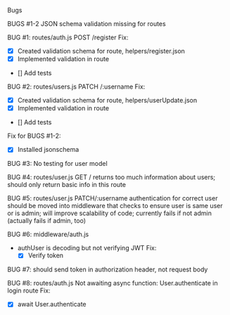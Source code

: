 Bugs

BUGS #1-2
JSON schema validation missing for routes

BUG #1:
routes/auth.js
POST /register
Fix:

- [x] Created validation schema for route, helpers/register.json
- [x] Implemented validation in route
- [] Add tests

BUG #2:
routes/users.js
PATCH /:username
Fix:

- [x] Created validation schema for route, helpers/userUpdate.json
- [x] Implemented validation in route
- [] Add tests

Fix for BUGS #1-2:

- [x] Installed jsonschema

BUG #3:
No testing for user model

BUG #4:
routes/user.js
GET / returns too much information about users; should only return basic info in this route

BUG #5:
routes/user.js
PATCH/:username authentication for correct user should be moved into middleware that checks to ensure user is same user or is admin; will improve scalability of code; currently fails if not admin (actually fails if admin, too)

BUG #6:
middleware/auth.js

- authUser is decoding but not verifying JWT
  Fix:
  - [x] Verify token

BUG #7:
should send token in authorization header, not request body

BUG #8:
routes/auth.js
Not awaiting async function: User.authenticate in login route
Fix:

- [x] await User.authenticate
